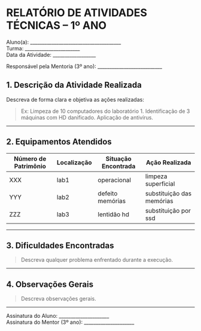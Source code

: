 # RELATÓRIO DE ATIVIDADES TÉCNICAS – 1º ANO

Aluno(a): ______________________________________  
Turma: _______________________  
Data da Atividade: __________________

Responsável pela Mentoria (3º ano): ___________________________

## 1. Descrição da Atividade Realizada
Descreva de forma clara e objetiva as ações realizadas:

> Ex: Limpeza de 10 computadores do laboratório 1. Identificação de 3 máquinas com HD danificado. Aplicação de antivírus.

---

## 2. Equipamentos Atendidos
| Número de Patrimônio | Localização | Situação Encontrada | Ação Realizada |
|----------------------|-------------|----------------------|----------------|
|         XXX             |     lab1        |         operacional             |  limpeza superficial          |
|         YYY             |      lab2       |         defeito memórias           | substituição das memórias  |
|         ZZZ             |       lab3      |         lentidão hd             | substituição por ssd       |

---

## 3. Dificuldades Encontradas
> Descreva qualquer problema enfrentado durante a execução.

---

## 4. Observações Gerais

> Descreva observações gerais.

---

Assinatura do Aluno: _____________________  
Assinatura do Mentor (3º ano): _____________________
